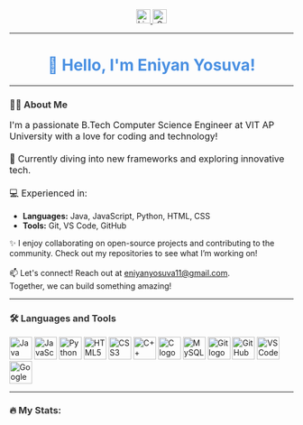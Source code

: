<div align="center">
  <a href="https://www.linkedin.com/in/eniyanyosuva" target="_blank">
    <img src="https://img.shields.io/static/v1?message=LinkedIn&logo=linkedin&label=&color=0077B5&logoColor=white&style=for-the-badge" height="25" alt="LinkedIn logo" />
  </a>
  <a href="mailto:eniyanyosuva11@gmail.com" target="_blank">
    <img src="https://img.shields.io/static/v1?message=Gmail&logo=gmail&label=&color=D14836&logoColor=white&style=for-the-badge" height="25" alt="Gmail logo" />
  </a>
</div>

---

<h1 align="center" style="color: #4A90E2;">👋 Hello, I'm Eniyan Yosuva!</h1>

---

<h3 align="left" style="color: #333;">👩‍💻 About Me</h3>

<p align="left" style="font-size: 16px;">
  I'm a passionate B.Tech Computer Science Engineer at VIT AP University with a love for coding and technology!<br><br>
  🌱 Currently diving into new frameworks and exploring innovative tech.<br><br>
  💻 Experienced in:
  <ul>
    <li><strong>Languages:</strong> Java, JavaScript, Python, HTML, CSS</li>
    <li><strong>Tools:</strong> Git, VS Code, GitHub</li>
  </ul>
  ✨ I enjoy collaborating on open-source projects and contributing to the community. Check out my repositories to see what I’m working on!<br><br>
  📫 Let's connect! Reach out at <a href="mailto:eniyanyosuva11@gmail.com">eniyanyosuva11@gmail.com</a>.<br>
  Together, we can build something amazing!
</p>

---

<h3 align="left" style="color: #333;">🛠 Languages and Tools</h3>

<div align="left">
  <img src="https://cdn.jsdelivr.net/gh/devicons/devicon/icons/java/java-original.svg" height="40" alt="Java logo" />
  <img src="https://cdn.jsdelivr.net/gh/devicons/devicon/icons/javascript/javascript-original.svg" height="40" alt="JavaScript logo" />
  <img src="https://cdn.jsdelivr.net/gh/devicons/devicon/icons/python/python-original.svg" height="40" alt="Python logo" />
  <img src="https://cdn.jsdelivr.net/gh/devicons/devicon/icons/html5/html5-original.svg" height="40" alt="HTML5 logo" />
  <img src="https://cdn.jsdelivr.net/gh/devicons/devicon/icons/css3/css3-original.svg" height="40" alt="CSS3 logo" />
  <img src="https://cdn.jsdelivr.net/gh/devicons/devicon/icons/cplusplus/cplusplus-original.svg" height="40" alt="C++ logo" />
  <img src="https://cdn.jsdelivr.net/gh/devicons/devicon/icons/c/c-original.svg" height="40" alt="C logo" />
  <img src="https://cdn.jsdelivr.net/gh/devicons/devicon/icons/mysql/mysql-original.svg" height="40" alt="MySQL logo" />
  <img src="https://cdn.jsdelivr.net/gh/devicons/devicon/icons/git/git-original.svg" height="40" alt="Git logo" />
  <img src="https://cdn.jsdelivr.net/gh/devicons/devicon/icons/github/github-original.svg" height="40" alt="GitHub logo" />
  <img src="https://cdn.jsdelivr.net/gh/devicons/devicon/icons/vscode/vscode-original.svg" height="40" alt="VS Code logo" />
  <img src="https://cdn.jsdelivr.net/gh/devicons/devicon/icons/googlecloud/googlecloud-original.svg" height="40" alt="Google Cloud logo" />
</div>

---

<h3 align="left" style="color: #333;">🔥 My Stats:</h3>
